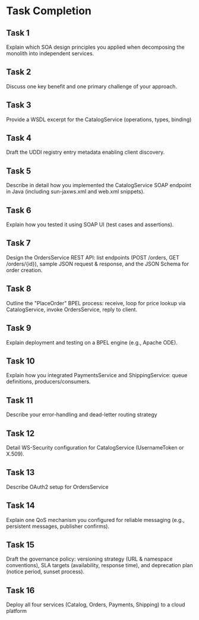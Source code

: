 # Task Completion

## Task 1
Explain which SOA design principles you applied when decomposing the monolith into independent services.

## Task 2
Discuss one key benefit and one primary challenge of your approach.

## Task 3
Provide a WSDL excerpt for the CatalogService (operations, types, binding)

## Task 4
Draft the UDDI registry entry metadata enabling client discovery.

## Task 5
Describe in detail how you implemented the CatalogService SOAP endpoint in Java (including sun-jaxws.xml and web.xml snippets).

## Task 6
Explain how you tested it using SOAP UI (test cases and assertions).

## Task 7
Design the OrdersService REST API: list endpoints (POST /orders, GET /orders/{id}), sample JSON request & response, and the JSON Schema for order creation.

## Task 8
Outline the "PlaceOrder" BPEL process: receive, loop for price lookup via CatalogService, invoke OrdersService, reply to client.

## Task 9
Explain deployment and testing on a BPEL engine (e.g., Apache ODE).

## Task 10
Explain how you integrated PaymentsService and ShippingService: queue definitions, producers/consumers.

## Task 11
Describe your error-handling and dead-letter routing strategy

## Task 12
Detail WS-Security configuration for CatalogService (UsernameToken or X.509).

## Task 13
Describe OAuth2 setup for OrdersService

## Task 14
Explain one QoS mechanism you configured for reliable messaging (e.g., persistent messages, publisher confirms).

## Task 15
Draft the governance policy: versioning strategy (URL & namespace conventions), SLA targets (availability, response time), and deprecation plan (notice period, sunset process).

## Task 16
Deploy all four services (Catalog, Orders, Payments, Shipping) to a cloud platform